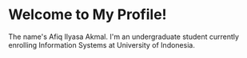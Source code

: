 # Welcome to My Profile!
The name's Afiq Ilyasa Akmal. I'm an undergraduate student currently enrolling Information Systems at University of Indonesia.
